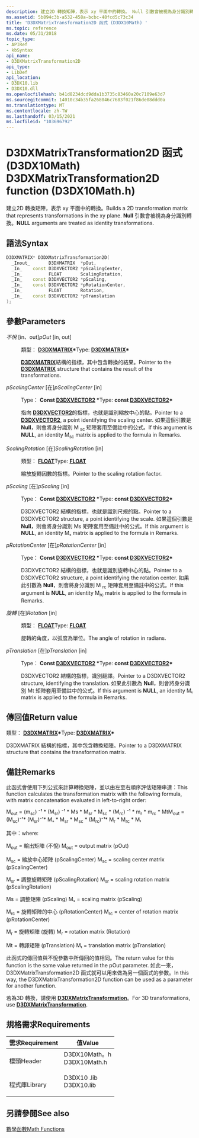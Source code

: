```yaml
---
description: 建立2D 轉換矩陣，表示 xy 平面中的轉換。 Null 引數會被視為身分識別轉換。
ms.assetid: 5b894c3b-a532-458a-bcbc-48fcd5c73c34
title: 'D3DXMatrixTransformation2D 函式 (D3DX10Math) '
ms.topic: reference
ms.date: 05/31/2018
topic_type:
- APIRef
- kbSyntax
api_name:
- D3DXMatrixTransformation2D
api_type:
- LibDef
api_location:
- D3DX10.lib
- D3DX10.dll
ms.openlocfilehash: b41d8234dcd9dda1b3735c83460a20c7109e63d7
ms.sourcegitcommit: 14010c34b35fa268046c7683f021f86de08ddd0a
ms.translationtype: MT
ms.contentlocale: zh-TW
ms.lasthandoff: 03/15/2021
ms.locfileid: "103696792"
---
```

# <a name="d3dxmatrixtransformation2d-function-d3dx10mathh"></a><span data-ttu-id="b5594-104">D3DXMatrixTransformation2D 函式 (D3DX10Math) </span><span class="sxs-lookup"><span data-stu-id="b5594-104">D3DXMatrixTransformation2D function (D3DX10Math.h)</span></span>

<span data-ttu-id="b5594-105">建立2D 轉換矩陣，表示 xy 平面中的轉換。</span><span class="sxs-lookup"><span data-stu-id="b5594-105">Builds a 2D transformation matrix that represents transformations in the xy plane.</span></span> <span data-ttu-id="b5594-106">**Null** 引數會被視為身分識別轉換。</span><span class="sxs-lookup"><span data-stu-id="b5594-106">**NULL** arguments are treated as identity transformations.</span></span>

## <a name="syntax"></a><span data-ttu-id="b5594-107">語法</span><span class="sxs-lookup"><span data-stu-id="b5594-107">Syntax</span></span>


```C++
D3DXMATRIX* D3DXMatrixTransformation2D(
  _Inout_       D3DXMATRIX  *pOut,
  _In_    const D3DXVECTOR2 *pScalingCenter,
  _In_          FLOAT       ScalingRotation,
  _In_    const D3DXVECTOR2 *pScaling,
  _In_    const D3DXVECTOR2 *pRotationCenter,
  _In_          FLOAT       Rotation,
  _In_    const D3DXVECTOR2 *pTranslation
);
```



## <a name="parameters"></a><span data-ttu-id="b5594-108">參數</span><span class="sxs-lookup"><span data-stu-id="b5594-108">Parameters</span></span>

<dl> <dt>

<span data-ttu-id="b5594-109">*不悅* \[in、out\]</span><span class="sxs-lookup"><span data-stu-id="b5594-109">*pOut* \[in, out\]</span></span>
</dt> <dd>

<span data-ttu-id="b5594-110">類型： **[ **D3DXMATRIX**](../direct3d9/d3dxmatrix.md)\***</span><span class="sxs-lookup"><span data-stu-id="b5594-110">Type: **[**D3DXMATRIX**](../direct3d9/d3dxmatrix.md)\***</span></span>

<span data-ttu-id="b5594-111">[**D3DXMATRIX**](d3d10-d3dxmatrix.md)結構的指標，其中包含轉換的結果。</span><span class="sxs-lookup"><span data-stu-id="b5594-111">Pointer to the [**D3DXMATRIX**](d3d10-d3dxmatrix.md) structure that contains the result of the transformations.</span></span>

</dd> <dt>

<span data-ttu-id="b5594-112">*pScalingCenter* \[在\]</span><span class="sxs-lookup"><span data-stu-id="b5594-112">*pScalingCenter* \[in\]</span></span>
</dt> <dd>

<span data-ttu-id="b5594-113">Type： **Const [**D3DXVECTOR2**](../direct3d9/d3dxvector2.md) \***</span><span class="sxs-lookup"><span data-stu-id="b5594-113">Type: **const [**D3DXVECTOR2**](../direct3d9/d3dxvector2.md)\***</span></span>

<span data-ttu-id="b5594-114">指向 [**D3DXVECTOR2**](d3d10-d3dxvector2.md)的指標，也就是識別縮放中心的點。</span><span class="sxs-lookup"><span data-stu-id="b5594-114">Pointer to a [**D3DXVECTOR2**](d3d10-d3dxvector2.md), a point identifying the scaling center.</span></span> <span data-ttu-id="b5594-115">如果這個引數是 **Null**，則會將身分識別 M <sub>sc</sub> 矩陣套用至備註中的公式。</span><span class="sxs-lookup"><span data-stu-id="b5594-115">If this argument is **NULL**, an identity M<sub>sc</sub> matrix is applied to the formula in Remarks.</span></span>

</dd> <dt>

<span data-ttu-id="b5594-116">*ScalingRotation* \[在\]</span><span class="sxs-lookup"><span data-stu-id="b5594-116">*ScalingRotation* \[in\]</span></span>
</dt> <dd>

<span data-ttu-id="b5594-117">類型： **[ **FLOAT**](../winprog/windows-data-types.md)**</span><span class="sxs-lookup"><span data-stu-id="b5594-117">Type: **[**FLOAT**](../winprog/windows-data-types.md)**</span></span>

<span data-ttu-id="b5594-118">縮放旋轉因數的指標。</span><span class="sxs-lookup"><span data-stu-id="b5594-118">Pointer to the scaling rotation factor.</span></span>

</dd> <dt>

<span data-ttu-id="b5594-119">*pScaling* \[在\]</span><span class="sxs-lookup"><span data-stu-id="b5594-119">*pScaling* \[in\]</span></span>
</dt> <dd>

<span data-ttu-id="b5594-120">Type： **Const [**D3DXVECTOR2**](../direct3d9/d3dxvector2.md) \***</span><span class="sxs-lookup"><span data-stu-id="b5594-120">Type: **const [**D3DXVECTOR2**](../direct3d9/d3dxvector2.md)\***</span></span>

<span data-ttu-id="b5594-121">D3DXVECTOR2 結構的指標，也就是識別尺規的點。</span><span class="sxs-lookup"><span data-stu-id="b5594-121">Pointer to a D3DXVECTOR2 structure, a point identifying the scale.</span></span> <span data-ttu-id="b5594-122">如果這個引數是 **Null**，則會將身分識別 Ms 矩陣套用至備註中的公式。</span><span class="sxs-lookup"><span data-stu-id="b5594-122">If this argument is **NULL**, an identity Mₛ matrix is applied to the formula in Remarks.</span></span>

</dd> <dt>

<span data-ttu-id="b5594-123">*pRotationCenter* \[在\]</span><span class="sxs-lookup"><span data-stu-id="b5594-123">*pRotationCenter* \[in\]</span></span>
</dt> <dd>

<span data-ttu-id="b5594-124">Type： **Const [**D3DXVECTOR2**](../direct3d9/d3dxvector2.md) \***</span><span class="sxs-lookup"><span data-stu-id="b5594-124">Type: **const [**D3DXVECTOR2**](../direct3d9/d3dxvector2.md)\***</span></span>

<span data-ttu-id="b5594-125">D3DXVECTOR2 結構的指標，也就是識別旋轉中心的點。</span><span class="sxs-lookup"><span data-stu-id="b5594-125">Pointer to a D3DXVECTOR2 structure, a point identifying the rotation center.</span></span> <span data-ttu-id="b5594-126">如果此引數為 **Null**，則會將身分識別 M <sub>rc</sub> 矩陣套用至備註中的公式。</span><span class="sxs-lookup"><span data-stu-id="b5594-126">If this argument is **NULL**, an identity M<sub>rc</sub> matrix is applied to the formula in Remarks.</span></span>

</dd> <dt>

<span data-ttu-id="b5594-127">*旋轉* \[在\]</span><span class="sxs-lookup"><span data-stu-id="b5594-127">*Rotation* \[in\]</span></span>
</dt> <dd>

<span data-ttu-id="b5594-128">類型： **[ **FLOAT**](../winprog/windows-data-types.md)**</span><span class="sxs-lookup"><span data-stu-id="b5594-128">Type: **[**FLOAT**](../winprog/windows-data-types.md)**</span></span>

<span data-ttu-id="b5594-129">旋轉的角度，以弧度為單位。</span><span class="sxs-lookup"><span data-stu-id="b5594-129">The angle of rotation in radians.</span></span>

</dd> <dt>

<span data-ttu-id="b5594-130">*pTranslation* \[在\]</span><span class="sxs-lookup"><span data-stu-id="b5594-130">*pTranslation* \[in\]</span></span>
</dt> <dd>

<span data-ttu-id="b5594-131">Type： **Const [**D3DXVECTOR2**](../direct3d9/d3dxvector2.md) \***</span><span class="sxs-lookup"><span data-stu-id="b5594-131">Type: **const [**D3DXVECTOR2**](../direct3d9/d3dxvector2.md)\***</span></span>

<span data-ttu-id="b5594-132">D3DXVECTOR2 結構的指標，識別翻譯。</span><span class="sxs-lookup"><span data-stu-id="b5594-132">Pointer to a D3DXVECTOR2 structure, identifying the translation.</span></span> <span data-ttu-id="b5594-133">如果此引數為 **Null**，則會將身分識別 Mt 矩陣套用至備註中的公式。</span><span class="sxs-lookup"><span data-stu-id="b5594-133">If this argument is **NULL**, an identity Mₜ matrix is applied to the formula in Remarks.</span></span>

</dd> </dl>

## <a name="return-value"></a><span data-ttu-id="b5594-134">傳回值</span><span class="sxs-lookup"><span data-stu-id="b5594-134">Return value</span></span>

<span data-ttu-id="b5594-135">類型： **[ **D3DXMATRIX**](../direct3d9/d3dxmatrix.md)\***</span><span class="sxs-lookup"><span data-stu-id="b5594-135">Type: **[**D3DXMATRIX**](../direct3d9/d3dxmatrix.md)\***</span></span>

<span data-ttu-id="b5594-136">D3DXMATRIX 結構的指標，其中包含轉換矩陣。</span><span class="sxs-lookup"><span data-stu-id="b5594-136">Pointer to a D3DXMATRIX structure that contains the transformation matrix.</span></span>

## <a name="remarks"></a><span data-ttu-id="b5594-137">備註</span><span class="sxs-lookup"><span data-stu-id="b5594-137">Remarks</span></span>

<span data-ttu-id="b5594-138">此函式會使用下列公式來計算轉換矩陣，並以由左至右順序評估矩陣串連：</span><span class="sxs-lookup"><span data-stu-id="b5594-138">This function calculates the transformation matrix with the following formula, with matrix concatenation evaluated in left-to-right order:</span></span>

<span data-ttu-id="b5594-139">M<sub>out</sub> = (m<sub>sc</sub>) ⁻¹ \* (M<sub>sr</sub>) ⁻¹ \* Ms \* M<sub>sr</sub> \* M<sub>sc</sub> \* (M<sub>rc</sub>) ⁻¹ \* m<sub>r</sub> \* m<sub>rc</sub> \* Mt</span><span class="sxs-lookup"><span data-stu-id="b5594-139">M<sub>out</sub> = (M<sub>sc</sub>)⁻¹\* (M<sub>sr</sub>)⁻¹\* Mₛ \* M<sub>sr</sub> \* M<sub>sc</sub> \* (M<sub>rc</sub>)⁻¹\* M<sub>r</sub> \* M<sub>rc</sub> \* Mₜ</span></span>

<span data-ttu-id="b5594-140">其中：</span><span class="sxs-lookup"><span data-stu-id="b5594-140">where:</span></span>

<span data-ttu-id="b5594-141">M<sub>out</sub> = 輸出矩陣 (不悅) </span><span class="sxs-lookup"><span data-stu-id="b5594-141">M<sub>out</sub> = output matrix (pOut)</span></span>

<span data-ttu-id="b5594-142">M<sub>sc</sub> = 縮放中心矩陣 (pScalingCenter) </span><span class="sxs-lookup"><span data-stu-id="b5594-142">M<sub>sc</sub> = scaling center matrix (pScalingCenter)</span></span>

<span data-ttu-id="b5594-143">M<sub>sr</sub> = 調整旋轉矩陣 (pScalingRotation) </span><span class="sxs-lookup"><span data-stu-id="b5594-143">M<sub>sr</sub> = scaling rotation matrix (pScalingRotation)</span></span>

<span data-ttu-id="b5594-144">Ms = 調整矩陣 (pScaling) </span><span class="sxs-lookup"><span data-stu-id="b5594-144">Mₛ = scaling matrix (pScaling)</span></span>

<span data-ttu-id="b5594-145">M<sub>rc</sub> = 旋轉矩陣的中心 (pRotationCenter) </span><span class="sxs-lookup"><span data-stu-id="b5594-145">M<sub>rc</sub> = center of rotation matrix (pRotationCenter)</span></span>

<span data-ttu-id="b5594-146">M<sub>r</sub> = 旋轉矩陣 (旋轉) </span><span class="sxs-lookup"><span data-stu-id="b5594-146">M<sub>r</sub> = rotation matrix (Rotation)</span></span>

<span data-ttu-id="b5594-147">Mt = 轉譯矩陣 (pTranslation) </span><span class="sxs-lookup"><span data-stu-id="b5594-147">Mₜ = translation matrix (pTranslation)</span></span>

<span data-ttu-id="b5594-148">此函式的傳回值與不悅參數中所傳回的值相同。</span><span class="sxs-lookup"><span data-stu-id="b5594-148">The return value for this function is the same value returned in the pOut parameter.</span></span> <span data-ttu-id="b5594-149">如此一來，D3DXMatrixTransformation2D 函式就可以用來做為另一個函式的參數。</span><span class="sxs-lookup"><span data-stu-id="b5594-149">In this way, the D3DXMatrixTransformation2D function can be used as a parameter for another function.</span></span>

<span data-ttu-id="b5594-150">若為3D 轉換，請使用 [**D3DXMatrixTransformation**](d3d10-d3dxmatrixtransformation.md)。</span><span class="sxs-lookup"><span data-stu-id="b5594-150">For 3D transformations, use [**D3DXMatrixTransformation**](d3d10-d3dxmatrixtransformation.md).</span></span>

## <a name="requirements"></a><span data-ttu-id="b5594-151">規格需求</span><span class="sxs-lookup"><span data-stu-id="b5594-151">Requirements</span></span>



| <span data-ttu-id="b5594-152">需求</span><span class="sxs-lookup"><span data-stu-id="b5594-152">Requirement</span></span> | <span data-ttu-id="b5594-153">值</span><span class="sxs-lookup"><span data-stu-id="b5594-153">Value</span></span> |
|--------------------|-----------------------------------------------------------------------------------------|
| <span data-ttu-id="b5594-154">標頭</span><span class="sxs-lookup"><span data-stu-id="b5594-154">Header</span></span><br/>  | <dl> <span data-ttu-id="b5594-155"><dt>D3DX10Math。h</dt></span><span class="sxs-lookup"><span data-stu-id="b5594-155"><dt>D3DX10Math.h</dt></span></span> </dl> |
| <span data-ttu-id="b5594-156">程式庫</span><span class="sxs-lookup"><span data-stu-id="b5594-156">Library</span></span><br/> | <dl> <span data-ttu-id="b5594-157"><dt>D3DX10 .lib</dt></span><span class="sxs-lookup"><span data-stu-id="b5594-157"><dt>D3DX10.lib</dt></span></span> </dl>   |



## <a name="see-also"></a><span data-ttu-id="b5594-158">另請參閱</span><span class="sxs-lookup"><span data-stu-id="b5594-158">See also</span></span>

<dl> <dt>

[<span data-ttu-id="b5594-159">數學函數</span><span class="sxs-lookup"><span data-stu-id="b5594-159">Math Functions</span></span>](d3d10-graphics-reference-d3dx10-functions-math.md)
</dt> </dl>

 

 
